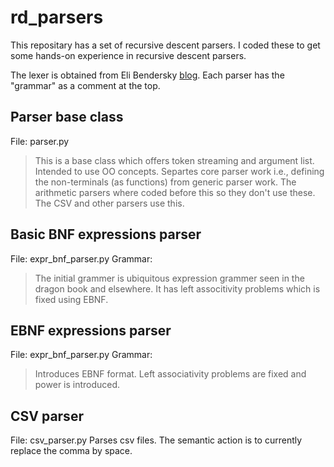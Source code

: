 # rd_parsers
This repositary has a set of recursive descent parsers. I coded these to get some hands-on experience in recursive descent parsers.

The lexer is obtained from Eli Bendersky [blog](https://github.com/eliben/code-for-blog/ ). Each parser has the "grammar" as a comment at the top.

## Parser base class
File: parser.py
> This is a base class which offers token streaming and argument list. Intended to use OO concepts. Separtes core parser work i.e., defining the non-terminals (as functions) from generic parser work. The arithmetic parsers where coded before this so they don't use these. The CSV and other parsers use this.

## Basic BNF expressions parser
File: expr_bnf_parser.py 
Grammar:
> The initial grammer is ubiquitous expression grammer seen in the dragon book and elsewhere. It has left associtivity problems which is fixed using EBNF.

## EBNF expressions parser
File: expr_bnf_parser.py 
Grammar:
> Introduces EBNF format. Left associativity problems are fixed and power is introduced.

## CSV parser
File: csv_parser.py
Parses csv files. The semantic action is to currently replace the comma by space. 


